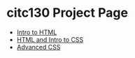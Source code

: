 # citc130 Project Page 

<ul>
<li><a href="intro_to_html/index.html" target = "_blank" >Intro to HTML</a> </li>
<li><a href="html5_intro_to_css/index.html" target = "_blank" >HTML and Intro to CSS</a> </li>
<li><a href="advanced_css/index.html" target = "_blank" >Advanced CSS</a></li>
</ul>